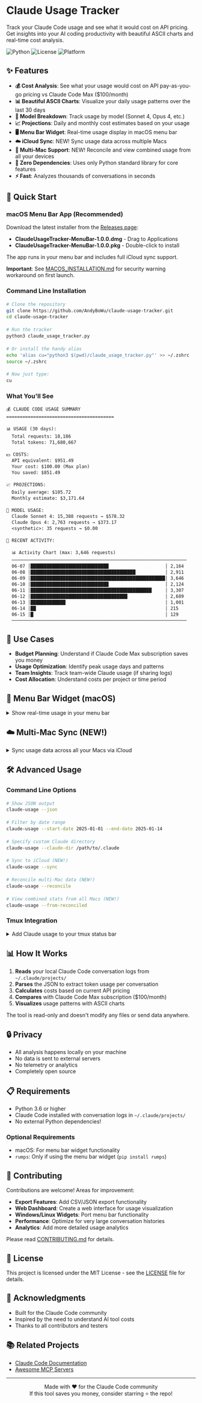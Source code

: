 # Claude Usage Tracker

Track your Claude Code usage and see what it would cost on API pricing. Get insights into your AI coding productivity with beautiful ASCII charts and real-time cost analysis.

![Python](https://img.shields.io/badge/python-3.6+-blue.svg)
![License](https://img.shields.io/badge/license-MIT-green.svg)
![Platform](https://img.shields.io/badge/platform-macOS%20%7C%20Linux%20%7C%20Windows-lightgrey.svg)

## ✨ Features

- **💰 Cost Analysis**: See what your usage would cost on API pay-as-you-go pricing vs Claude Code Max ($100/month)
- **📊 Beautiful ASCII Charts**: Visualize your daily usage patterns over the last 30 days
- **🤖 Model Breakdown**: Track usage by model (Sonnet 4, Opus 4, etc.)
- **📈 Projections**: Daily and monthly cost estimates based on your usage
- **🖥️ Menu Bar Widget**: Real-time usage display in macOS menu bar
- **☁️ iCloud Sync**: NEW! Sync usage data across multiple Macs
- **🔄 Multi-Mac Support**: NEW! Reconcile and view combined usage from all your devices
- **🔧 Zero Dependencies**: Uses only Python standard library for core features
- **⚡ Fast**: Analyzes thousands of conversations in seconds

## 🚀 Quick Start

### macOS Menu Bar App (Recommended)

Download the latest installer from the [Releases page](https://github.com/AndyBoWu/claude-usage-tracker/releases):
- **ClaudeUsageTracker-MenuBar-1.0.0.dmg** - Drag to Applications
- **ClaudeUsageTracker-MenuBar-1.0.0.pkg** - Double-click to install

The app runs in your menu bar and includes full iCloud sync support.

**Important**: See [MACOS_INSTALLATION.md](MACOS_INSTALLATION.md) for security warning workaround on first launch.

### Command Line Installation

```bash
# Clone the repository
git clone https://github.com/AndyBoWu/claude-usage-tracker.git
cd claude-usage-tracker

# Run the tracker
python3 claude_usage_tracker.py

# Or install the handy alias
echo 'alias cu="python3 $(pwd)/claude_usage_tracker.py"' >> ~/.zshrc
source ~/.zshrc

# Now just type:
cu
```

### What You'll See

```
💰 CLAUDE CODE USAGE SUMMARY
========================================

📊 USAGE (30 days):
  Total requests: 18,186
  Total tokens: 71,680,667

💵 COSTS:
  API equivalent: $951.49
  Your cost: $100.00 (Max plan)
  You saved: $851.49

📈 PROJECTIONS:
  Daily average: $105.72
  Monthly estimate: $3,171.64

🤖 MODEL USAGE:
  Claude Sonnet 4: 15,388 requests → $578.32
  Claude Opus 4: 2,763 requests → $373.17
  <synthetic>: 35 requests → $0.00

📅 RECENT ACTIVITY:

  📊 Activity Chart (max: 3,646 requests)
  ─────────────────────────────────────────────────────────────────
  06-07 │█████████████████████████████                     │ 2,164
  06-08 │███████████████████████████████████████           │ 2,911
  06-09 │██████████████████████████████████████████████████│ 3,646
  06-10 │█████████████████████████████                     │ 2,124
  06-11 │█████████████████████████████████████████████     │ 3,307
  06-12 │████████████████████████████████████              │ 2,689
  06-13 │█████████████                                     │ 1,001
  06-14 │██                                                │ 215
  06-15 │█                                                 │ 129
  ─────────────────────────────────────────────────────────────────
```

## 🎯 Use Cases

- **Budget Planning**: Understand if Claude Code Max subscription saves you money
- **Usage Optimization**: Identify peak usage days and patterns
- **Team Insights**: Track team-wide Claude usage (if sharing logs)
- **Cost Allocation**: Understand costs per project or time period

## 📱 Menu Bar Widget (macOS)

<details>
<summary>Show real-time usage in your menu bar</summary>

![Menu Bar Widget Screenshot](images/menu-bar-widget.png)

```bash
# Start the menu bar widget
python3 claude_menu_bar.py

# Or use the convenience script
./start_menu_bar.sh
```

The widget shows:
- Daily token count
- Equivalent API cost
- Updates every 30 seconds
- Minimal resource usage

### Auto-start on Login

To have the menu bar widget start automatically when you log in:

**Method 1: Using LaunchAgent (Recommended)**

1. Create a LaunchAgent plist file:
```bash
mkdir -p ~/Library/LaunchAgents
cat > ~/Library/LaunchAgents/com.claude.usage-tracker.plist << 'EOF'
<?xml version="1.0" encoding="UTF-8"?>
<!DOCTYPE plist PUBLIC "-//Apple//DTD PLIST 1.0//EN" "http://www.apple.com/DTDs/PropertyList-1.0.dtd">
<plist version="1.0">
<dict>
    <key>Label</key>
    <string>com.claude.usage-tracker</string>
    <key>ProgramArguments</key>
    <array>
        <string>/usr/bin/python3</string>
        <string>/Users/YOUR_USERNAME/claude-usage-tracker/claude_menu_bar.py</string>
    </array>
    <key>RunAtLoad</key>
    <true/>
    <key>KeepAlive</key>
    <false/>
</dict>
</plist>
EOF
```

2. Replace `/Users/YOUR_USERNAME/claude-usage-tracker` with your actual path
3. Load the LaunchAgent:
```bash
launchctl load ~/Library/LaunchAgents/com.claude.usage-tracker.plist
```

To unload: `launchctl unload ~/Library/LaunchAgents/com.claude.usage-tracker.plist`

**Method 2: Using Login Items**

1. Open System Settings → General → Login Items
2. Click the + button under "Open at Login"
3. Navigate to your `start_menu_bar.sh` script
4. Select it and click Open

**Method 3: Using a Startup App**

Create an Automator app:
1. Open Automator and create a new Application
2. Add a "Run Shell Script" action
3. Enter: `/path/to/your/claude-usage-tracker/start_menu_bar.sh`
4. Save as "Claude Usage Tracker.app"
5. Add to Login Items as in Method 2

</details>

## ☁️ Multi-Mac Sync (NEW!)

<details>
<summary>Sync usage data across all your Macs via iCloud</summary>

### Setup

1. **Install on Mac #1**: Download and install the menu bar app
2. **Sync to iCloud**: Click menu bar icon → "Sync to iCloud"
3. **Install on Mac #2**: Repeat installation on your other Mac(s)
4. **Sync Mac #2**: Click menu bar icon → "Sync to iCloud"
5. **Wait for iCloud**: Give it 2-5 minutes to sync between devices
6. **Reconcile Data**: Click "Reconcile All Macs" on either Mac
7. **View Combined**: Click "View Combined Stats" to see total usage

### Features

- **Automatic Machine ID**: Each Mac is uniquely identified
- **Incremental Sync**: Only new data is synced to save bandwidth
- **Conflict Resolution**: Handles duplicate sessions intelligently
- **Privacy First**: Only usage metrics are synced, no conversation content
- **iCloud Native**: Uses your existing iCloud Drive, no external services

### Command Line Usage

```bash
# Sync current Mac's data
claude-usage --sync

# Reconcile data from all Macs
claude-usage --reconcile

# View combined statistics
claude-usage --from-reconciled

# Check sync status
claude-usage --sync-status
```

### Data Location

Sync data is stored in:
```
~/Library/Mobile Documents/com~apple~CloudDocs/ClaudeUsageTracker/
```

</details>

## 🛠 Advanced Usage

### Command Line Options

```bash
# Show JSON output
claude-usage --json

# Filter by date range
claude-usage --start-date 2025-01-01 --end-date 2025-01-14

# Specify custom Claude directory
claude-usage --claude-dir /path/to/.claude

# Sync to iCloud (NEW!)
claude-usage --sync

# Reconcile multi-Mac data (NEW!)
claude-usage --reconcile

# View combined stats from all Macs (NEW!)
claude-usage --from-reconciled
```

### Tmux Integration

<details>
<summary>Add Claude usage to your tmux status bar</summary>

```bash
# Add to ~/.tmux.conf
set -g status-right '#(~/claude-usage-tracker/claude_tmux_status.sh) | %H:%M'
```

See [tmux_setup.md](tmux_setup.md) for detailed instructions.

</details>

## 📊 How It Works

1. **Reads** your local Claude Code conversation logs from `~/.claude/projects/`
2. **Parses** the JSON to extract token usage per conversation
3. **Calculates** costs based on current API pricing
4. **Compares** with Claude Code Max subscription ($100/month)
5. **Visualizes** usage patterns with ASCII charts

The tool is read-only and doesn't modify any files or send data anywhere.

## 🔒 Privacy

- All analysis happens locally on your machine
- No data is sent to external servers
- No telemetry or analytics
- Completely open source

## 📋 Requirements

- Python 3.6 or higher
- Claude Code installed with conversation logs in `~/.claude/projects/`
- No external Python dependencies! 

### Optional Requirements

- macOS: For menu bar widget functionality
- `rumps`: Only if using the menu bar widget (`pip install rumps`)

## 🤝 Contributing

Contributions are welcome! Areas for improvement:

- **Export Features**: Add CSV/JSON export functionality
- **Web Dashboard**: Create a web interface for usage visualization
- **Windows/Linux Widgets**: Port menu bar functionality
- **Performance**: Optimize for very large conversation histories
- **Analytics**: Add more detailed usage analytics

Please read [CONTRIBUTING.md](CONTRIBUTING.md) for details.

## 📄 License

This project is licensed under the MIT License - see the [LICENSE](LICENSE) file for details.

## 🙏 Acknowledgments

- Built for the Claude Code community
- Inspired by the need to understand AI tool costs
- Thanks to all contributors and testers

## 📚 Related Projects

- [Claude Code Documentation](https://docs.anthropic.com/en/docs/claude-code)
- [Awesome MCP Servers](https://github.com/punkpeye/awesome-mcp-servers)

---

<p align="center">
Made with ❤️ for the Claude Code community
<br>
If this tool saves you money, consider starring ⭐ the repo!
</p>
